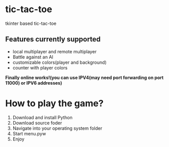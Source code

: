 # tic-tac-toe  
 tkinter based tic-tac-toe  
 
 <h2>Features currently supported</h2>
 <ul>
 <li>local multiplayer and remote multiplayer</li>
 <li>Battle against an AI</li>
 <li>customizable colors(player and background)</li>  
 <li>counter with player colors</li>
 </ul>
 
<strong>Finally online works!(you can use IPV4(may need port forwarding on port 11000) or IPV6 addresses)</strong>

<h1>How to play the game?</h1>
 <ol>
 <li>Download and install Python</li>
 <li>Download source foder</li>
 <li>Navigate into your operating system folder</li>
 <li>Start menu.pyw</li>  
 <li>Enjoy</li>
 </ol>
